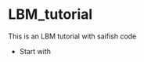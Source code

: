 # LBM_tutorial

This is an LBM tutorial with saifish code

 - Start with [](LBM_tutorial_START.ipynb)
